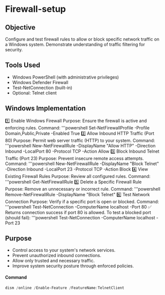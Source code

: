 # Firewall-setup
## Objective
Configure and test firewall rules to allow or block specific network traffic on a Windows system. Demonstrate understanding of traffic filtering for security.
## Tools Used
- Windows PowerShell (with administrative privileges)
- Windows Defender Firewall
- Test-NetConnection (built-in)
- Optional: Telnet client
## Windows Implementation
1️⃣ Enable Windows Firewall
Purpose: Ensure the firewall is active and enforcing rules.
Command:
'''powershell
Set-NetFirewallProfile -Profile Domain,Public,Private -Enabled True
2️⃣ Allow Inbound HTTP Traffic (Port 80)
Purpose: Permit web server traffic (HTTP) to your system.
Command:
'''powershell
New-NetFirewallRule -DisplayName "Allow HTTP" -Direction Inbound -LocalPort 80 -Protocol TCP -Action Allow
3️⃣ Block Inbound Telnet Traffic (Port 23)
Purpose: Prevent insecure remote access attempts.
Command:
'''powershell
New-NetFirewallRule -DisplayName "Block Telnet" -Direction Inbound -LocalPort 23 -Protocol TCP -Action Block
4️⃣ View Existing Firewall Rules
Purpose: Review all configured rules.
Command:
'''powershell
Get-NetFirewallRule
5️⃣ Delete a Specific Firewall Rule
Purpose: Remove an unnecessary or incorrect rule.
Command:
'''powershell
Remove-NetFirewallRule -DisplayName "Block Telnet"
6️⃣ Test Network Connection
Purpose: Verify if a specific port is open or blocked.
Command:
'''powershell
Test-NetConnection -ComputerName localhost -Port 80
✅ Returns connection success if port 80 is allowed.
To test a blocked port (should fail):
'''powershell
Test-NetConnection -ComputerName localhost -Port 23
## Purpose
- Control access to your system's network services.
- Prevent unauthorized inbound connections.
- Allow only trusted and necessary traffic.
- Improve system security posture through enforced policies.
#### Command
```powershell
dism /online /Enable-Feature /FeatureName:TelnetClient



